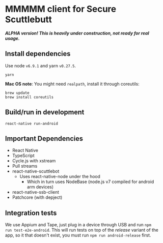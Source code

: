 # MMMMM client for Secure Scuttlebutt

***ALPHA version! This is heavily under construction, not ready for real usage.***

## Install dependencies

Use node `v6.9.1` and yarn `v0.27.5`.

```
yarn
```

**Mac OS note**: You might need `realpath`, install it through coreutils:

```
brew update
brew install coreutils
```

## Build/run in development

```
react-native run-android
```

## Important Dependencies

- React Native
- TypeScript
- Cycle.js with xstream
- Pull streams
- react-native-scuttlebot
  - Uses react-native-node under the hood
    - Which in turn uses NodeBase (node.js v7 compiled for android arm devices)
- react-native-ssb-client
- Patchcore (with depject)

## Integration tests

We use Appium and Tape, just plug in a device through USB and run `npm run test-e2e-android`. This will run tests on top of the *release* variant of the app, so it that doesn't exist, you must run `npm run android-release` first.
